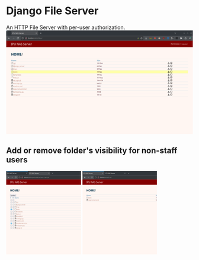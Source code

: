 # Django File Server 
An HTTP File Server with per-user authorization. 
![index](/imgs/index.png)

## Add or remove folder's visibility for non-staff users

<p float="left">
  <img src="/imgs/permission.png" width="40%" />
  <img src="/imgs/user-index.png" width="40%" /> 
</p>
